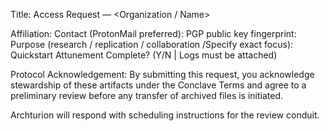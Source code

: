 Title: Access Request — <Organization / Name>

Affiliation:
Contact (ProtonMail preferred):
PGP public key fingerprint:
Purpose (research / replication / collaboration /Specify exact focus):
Quickstart Attunement Complete? (Y/N | Logs must be attached)

Protocol Acknowledgement:
By submitting this request, you acknowledge stewardship of these artifacts under the Conclave Terms and agree to a preliminary review before any transfer of archived files is initiated.

Archturion will respond with scheduling instructions for the review conduit.
